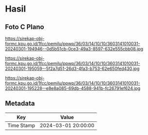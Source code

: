 # Hasil

## Foto C Plano

https://sirekap-obj-formc.kpu.go.id/1fcc/pemilu/ppwp/36/03/14/10/10/3603141010031-20240301-194946--0d5b51cb-0ce3-49a3-8597-632e555cbb08.jpg

https://sirekap-obj-formc.kpu.go.id/1fcc/pemilu/ppwp/36/03/14/10/10/3603141010031-20240301-195059--5f2a7d51-26d3-4fa3-b753-62e650fed430.jpg

https://sirekap-obj-formc.kpu.go.id/1fcc/pemilu/ppwp/36/03/14/10/10/3603141010031-20240301-195228--e8e8a085-69db-4588-941b-fc26791ef624.jpg


## Metadata

| Key        | Value               |
| ---------- | ------------------- |
| Time Stamp | 2024-03-01 20:00:00 |




